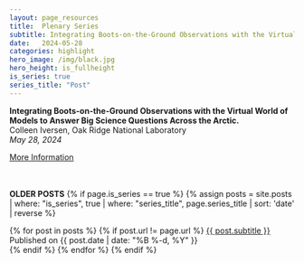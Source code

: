 ```yaml
---
layout: page_resources
title:  Plenary Series
subtitle: Integrating Boots-on-the-Ground Observations with the Virtual World of Models to Answer Big Science Questions Across the Arctic.
date:   2024-05-28 
categories: highlight
hero_image: /img/black.jpg
hero_height: is_fullheight
is_series: true
series_title: "Post"
---
```


<strong>Integrating Boots-on-the-Ground Observations with the Virtual World of Models to Answer Big Science Questions Across the Arctic.</strong><br> Colleen Iversen, Oak Ridge National Laboratory<br><em>May 28, 2024</em>

[More Information](https://ideas-watersheds.github.io/resources/plenary/plenary_2024/2024-5-28_civersen)


<br><br> **OLDER POSTS**
{% if page.is_series == true %}
{% assign posts = site.posts | where: "is_series", true | where: "series_title", page.series_title | sort: 'date' | reverse %}

{% for post in posts %}
        {% if post.url != page.url %}
 		<a href="{{ post.url | prepend: site.baseurl }}">{{ post.subtitle }}</a> Published on <time datetime="{{ post.date | date_to_xmlschema }}">{{ post.date | date: "%B %-d, %Y" }}</time><br>
        {% endif %}
{% endfor %}
{% endif %}